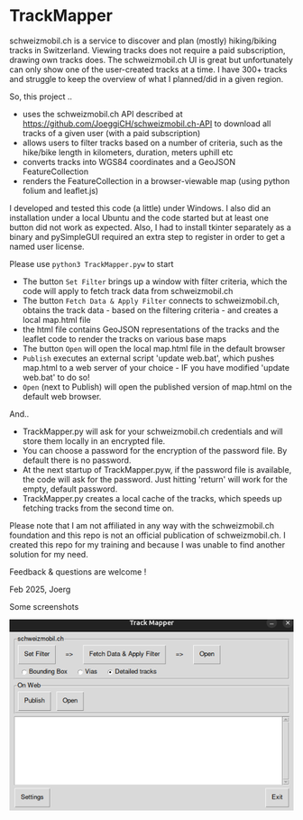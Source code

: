 # TrackMapper
schweizmobil.ch is a service to discover and plan (mostly) hiking/biking tracks in Switzerland. Viewing tracks does not require a paid subscription, drawing own tracks does. The schweizmobil.ch UI is great but unfortunately can only show one of the user-created tracks at a time. I have 300+ tracks and struggle to keep the overview of what I planned/did in a given region.

So, this project ..
* uses the schweizmobil.ch API described at https://github.com/JoeggiCH/schweizmobil.ch-API to download all tracks of a given user (with a paid subscription)
* allows users to filter tracks based on a number of criteria, such as the hike/bike length in kilometers, duration, meters uphill etc
* converts tracks into WGS84 coordinates and a GeoJSON FeatureCollection
* renders the FeatureCollection in a browser-viewable map (using python folium and leaflet.js)

I developed and tested this code (a little) under Windows. 
I also did an installation under a local Ubuntu and the code started but at least one button did not work as expected. Also, I had to install tkinter separately as a binary and pySimpleGUI required an extra step to register in order to get a named user license.

Please use ```python3 TrackMapper.pyw``` to start
- The button ```Set Filter``` brings up a window with filter criteria, which the code will apply to fetch track data from schweizmobil.ch
- The button ```Fetch Data & Apply Filter``` connects to schweizmobil.ch, obtains the track data - based on the filtering criteria - and creates a local map.html file
- the html file contains GeoJSON representations of the tracks and the leaflet code to render the tracks on various base maps 
- The button ```Open``` will open the local map.html file in the default browser
- ```Publish``` executes an external script 'update web.bat', which pushes map.html to a web server of your choice - IF you have modified 'update web.bat' to do so!
- ```Open``` (next to Publish) will open the published version of map.html on the default web browser. 

And..
- TrackMapper.py will ask for your schweizmobil.ch credentials and will store them locally in an encrypted file.
- You can choose a password for the encryption of the password file. By default there is no password.
- At the next startup of TrackMapper.pyw, if the password file is available, the code will ask for the password. Just hitting 'return' will work for the empty, default password.
- TrackMapper.py creates a local cache of the tracks, which speeds up fetching tracks from the second time on.

Please note that I am not affiliated in any way with the schweizmobil.ch foundation and this repo is not an official publication of schweizmobil.ch. I created this repo for my training and because I was unable to find another solution for my need.

Feedback & questions are welcome !

Feb 2025, Joerg


Some screenshots

<img src='./images/screenshot1.png'>
